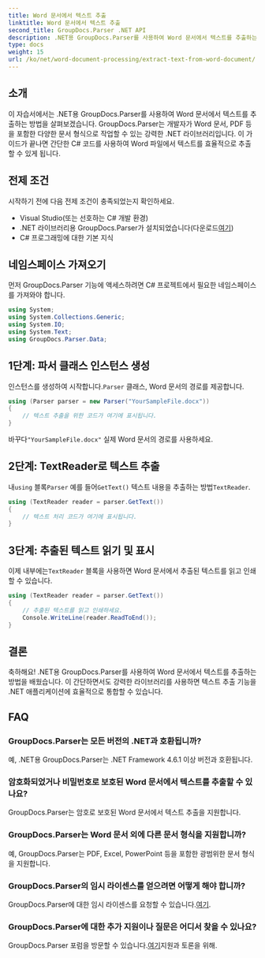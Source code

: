 ```yaml
---
title: Word 문서에서 텍스트 추출
linktitle: Word 문서에서 텍스트 추출
second_title: GroupDocs.Parser .NET API
description: .NET용 GroupDocs.Parser를 사용하여 Word 문서에서 텍스트를 추출하는 방법을 알아보세요. 코드 예제가 포함된 단계별 가이드입니다.
type: docs
weight: 15
url: /ko/net/word-document-processing/extract-text-from-word-document/
---
```

## 소개
이 자습서에서는 .NET용 GroupDocs.Parser를 사용하여 Word 문서에서 텍스트를 추출하는 방법을 살펴보겠습니다. GroupDocs.Parser는 개발자가 Word 문서, PDF 등을 포함한 다양한 문서 형식으로 작업할 수 있는 강력한 .NET 라이브러리입니다. 이 가이드가 끝나면 간단한 C# 코드를 사용하여 Word 파일에서 텍스트를 효율적으로 추출할 수 있게 됩니다.
## 전제 조건
시작하기 전에 다음 전제 조건이 충족되었는지 확인하세요.
- Visual Studio(또는 선호하는 C# 개발 환경)
- .NET 라이브러리용 GroupDocs.Parser가 설치되었습니다(다운로드[여기](https://releases.groupdocs.com/parser/net/))
- C# 프로그래밍에 대한 기본 지식

## 네임스페이스 가져오기
먼저 GroupDocs.Parser 기능에 액세스하려면 C# 프로젝트에서 필요한 네임스페이스를 가져와야 합니다.
```csharp
using System;
using System.Collections.Generic;
using System.IO;
using System.Text;
using GroupDocs.Parser.Data;
```
## 1단계: 파서 클래스 인스턴스 생성
 인스턴스를 생성하여 시작합니다.`Parser` 클래스, Word 문서의 경로를 제공합니다.
```csharp
using (Parser parser = new Parser("YourSampleFile.docx"))
{
    // 텍스트 추출을 위한 코드가 여기에 표시됩니다.
}
```
 바꾸다`"YourSampleFile.docx"` 실제 Word 문서의 경로를 사용하세요.
## 2단계: TextReader로 텍스트 추출
 내`using` 블록`Parser` 예를 들어`GetText()` 텍스트 내용을 추출하는 방법`TextReader`.
```csharp
using (TextReader reader = parser.GetText())
{
    // 텍스트 처리 코드가 여기에 표시됩니다.
}
```
## 3단계: 추출된 텍스트 읽기 및 표시
 이제 내부에는`TextReader` 블록을 사용하면 Word 문서에서 추출된 텍스트를 읽고 인쇄할 수 있습니다.
```csharp
using (TextReader reader = parser.GetText())
{
    // 추출된 텍스트를 읽고 인쇄하세요.
    Console.WriteLine(reader.ReadToEnd());
}
```

## 결론
축하해요! .NET용 GroupDocs.Parser를 사용하여 Word 문서에서 텍스트를 추출하는 방법을 배웠습니다. 이 간단하면서도 강력한 라이브러리를 사용하면 텍스트 추출 기능을 .NET 애플리케이션에 효율적으로 통합할 수 있습니다.

## FAQ
### GroupDocs.Parser는 모든 버전의 .NET과 호환됩니까?
예, .NET용 GroupDocs.Parser는 .NET Framework 4.6.1 이상 버전과 호환됩니다.
### 암호화되었거나 비밀번호로 보호된 Word 문서에서 텍스트를 추출할 수 있나요?
GroupDocs.Parser는 암호로 보호된 Word 문서에서 텍스트 추출을 지원합니다.
### GroupDocs.Parser는 Word 문서 외에 다른 문서 형식을 지원합니까?
예, GroupDocs.Parser는 PDF, Excel, PowerPoint 등을 포함한 광범위한 문서 형식을 지원합니다.
### GroupDocs.Parser의 임시 라이센스를 얻으려면 어떻게 해야 합니까?
 GroupDocs.Parser에 대한 임시 라이센스를 요청할 수 있습니다.[여기](https://purchase.groupdocs.com/temporary-license/).
### GroupDocs.Parser에 대한 추가 지원이나 질문은 어디서 찾을 수 있나요?
 GroupDocs.Parser 포럼을 방문할 수 있습니다.[여기](https://forum.groupdocs.com/c/parser/17)지원과 토론을 위해.